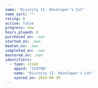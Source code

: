 ```yaml
---
name: "Divinity II: Developer's Cut"
name_sort: ""
rating: 0
active: false
progress: new
hours_played: 0
purchased_on: .nan
started_on: .nan
beaten_on: .nan
completed_on: .nan
mastered_on: .nan
identifiers:
  - type: steam
    appid: "219780"
    name: "Divinity II: Developer's Cut"
    synced_on: 2024-08-30
---
```

